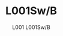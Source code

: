 ---
designer: Alberto Basaglia Natalia Rota Nodari
description: "L001%20is%20a%20collection%20of%20lamps%20with%20an%20iconic%20design%20consisting%20of%20elements%20capable%20of%20creating%20different%20combinations.%20Suspension%20lamp%20with%20injection%20moulded%20polycarbonate%20diffuser%20%D8%20520mm."
image_primary: img/L001SW_L001SW-B_01_zoom.jpg
image_secondary: img/L001SW_L001SW-B_02_zoom.jpg
manufacturer: Pedrali
href: https://www.pedrali.it/en/products/catalog/Lamp-L001SW-B/
subtitle: L001 L001Sw/B
title: L001Sw/B
image_thumb: img/L001SW_L001SW-B_cover.jpg
tags: 
  - pedrali
  - lamps
category: lamps
slug: /manufacturers/pedrali/lamps/alberto-basaglia-natalia-rota-nodari-l-001-sw-b
---